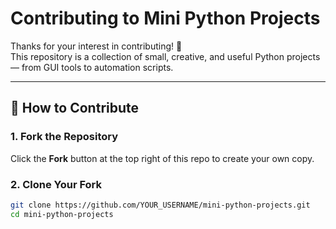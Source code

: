 # Contributing to Mini Python Projects

Thanks for your interest in contributing! 🎉  
This repository is a collection of small, creative, and useful Python projects — from GUI tools to automation scripts.

---

## 🧩 How to Contribute

### 1. Fork the Repository
Click the **Fork** button at the top right of this repo to create your own copy.

### 2. Clone Your Fork
```bash
git clone https://github.com/YOUR_USERNAME/mini-python-projects.git
cd mini-python-projects
